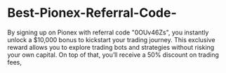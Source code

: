 # Best-Pionex-Referral-Code-
By signing up on Pionex with referral code "0OUv46Zs", you instantly unlock a $10,000 bonus to kickstart your trading journey. This exclusive reward allows you to explore trading bots and strategies without risking your own capital. On top of that, you’ll receive a 50% discount on trading fees,
